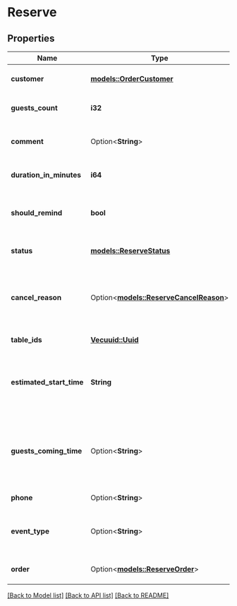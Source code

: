 # Reserve

## Properties

Name | Type | Description | Notes
------------ | ------------- | ------------- | -------------
**customer** | [**models::OrderCustomer**](OrderCustomer.md) | Client that placed the reserve. | 
**guests_count** | **i32** | Estimated guests count. | 
**comment** | Option<**String**> | Optional comment for reserve or banquet. | [optional]
**duration_in_minutes** | **i64** | Estimated banquet duration. | 
**should_remind** | **bool** | Whether to remind staff to prepare table beforehand. | 
**status** | [**models::ReserveStatus**](ReserveStatus.md) | Status of the reserve or banquet. | 
**cancel_reason** | Option<[**models::ReserveCancelReason**](ReserveCancelReason.md)> | The reserve cancellation reason or null if the reserve hasn't been canceled. | [optional]
**table_ids** | [**Vec<uuid::Uuid>**](uuid::Uuid.md) | Reserved table IDs. | 
**estimated_start_time** | **String** | Estimated time when reserve will be closed or banquet will be started. | 
**guests_coming_time** | Option<**String**> | Time when guests came and reserve was closed or banquet was started. | [optional]
**phone** | Option<**String**> | Telephone number. | [optional]
**event_type** | Option<**String**> | Event type.   > Allowed from version `8.5.6`. | [optional]
**order** | Option<[**models::ReserveOrder**](ReserveOrder.md)> | Order Used only at a banquet. | [optional]

[[Back to Model list]](../README.md#documentation-for-models) [[Back to API list]](../README.md#documentation-for-api-endpoints) [[Back to README]](../README.md)


